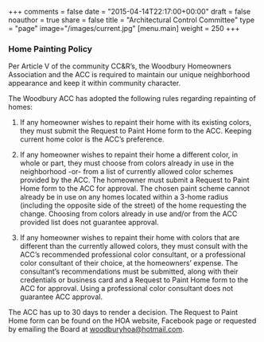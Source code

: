 +++
comments = false
date = "2015-04-14T22:17:00+00:00"
draft = false
noauthor = true
share = false
title = "Architectural Control Committee"
type = "page"
image="/images/current.jpg"
[menu.main]
weight = 250
+++

### Home Painting Policy
Per Article V of the community CC&R’s, the Woodbury Homeowners Association and the ACC is required to maintain our unique neighborhood appearance and keep it within community character. 

The Woodbury ACC has adopted the following rules regarding repainting of homes:

1. If any homeowner wishes to repaint their home with its existing colors, they must submit the Request to Paint Home form to the ACC. Keeping current home color is the ACC’s preference.

2. If any homeowner wishes to repaint their home a different color, in whole or part, they must choose from colors already in use in the neighborhood -or- from a list of currently allowed color schemes provided by the ACC. The homeowner must submit a Request to Paint Home form to the ACC for approval. The chosen paint scheme cannot already be in use on any homes located within a 3-home radius (including the opposite side of the street) of the home requesting the change. Choosing from colors already in use and/or from the ACC provided list does not guarantee approval.

3. If any homeowner wishes to repaint their home with colors that are different than the currently allowed colors, they must consult with the ACC’s recommended professional color consultant, or a professional color consultant of their choice, at the homeowners’ expense. The consultant’s recommendations must be submitted, along with their credentials or business card and a Request to Paint Home form to the ACC for approval. Using a professional color consultant does not guarantee ACC approval.

The ACC has up to 30 days to render a decision. The Request to Paint Home form can be found on the HOA website, Facebook page or requested by emailing the Board at [woodburyhoa@hotmail.com](mailto:woodburyhoa@hotmail.com).